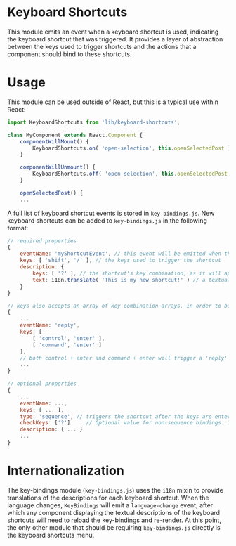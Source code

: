 Keyboard Shortcuts
==================

This module emits an event when a keyboard shortcut is used, indicating the keyboard shortcut that was triggered. It provides a layer of abstraction between the keys used to trigger shortcuts and the actions that a component should bind to these shortcuts.

Usage
=====

This module can be used outside of React, but this is a typical use within React:

```js
import KeyboardShortcuts from 'lib/keyboard-shortcuts';

class MyComponent extends React.Component {
	componentWillMount() {
		KeyboardShortcuts.on( 'open-selection', this.openSelectedPost )
	}

	componentWillUnmount() {
		KeyboardShortcuts.off( 'open-selection', this.openSelectedPost );
	}

	openSelectedPost() {
	...
```

A full list of keyboard shortcut events is stored in `key-bindings.js`. New keyboard shortcuts can be added to `key-bindings.js` in the following format:

```js
// required properties
{
	eventName: 'myShortcutEvent', // this event will be emitted when the shortcut is triggered
	keys: [ 'shift', '/' ], // the keys used to trigger the shortcut
	description: {
		keys: [ '?' ], // the shortcut's key combination, as it will appear in the keyboard shortcuts menu
		text: i18n.translate( 'This is my new shortcut!' ) // a textual description of the shortcut
	}
}

// keys also accepts an array of key combination arrays, in order to bind multiple key combinations to the same event
{
	...
	eventName: 'reply',
	keys: [
		[ 'control', 'enter' ],
		[ 'command', 'enter' ]
	],
	// both control + enter and command + enter will trigger a 'reply' event
	...
}

// optional properties
{
	...
	eventName: ...,
	keys: [ ... ],
	type: 'sequence', // triggers the shortcut after the keys are entered in sequence
	checkKeys: ['?']     // Optional value for non-sequence bindings. If set, checks if the value of e.key or e.keyIdentifier matches any characters in the list before firing the event.
	description: { ... }
	...
}
```

Internationalization
====================

The key-bindings module (`key-bindings.js`) uses the `i18n` mixin to provide translations of the descriptions for each keyboard shortcut. When the language changes, `KeyBindings` will emit a `language-change` event, after which any component displaying the textual descriptions of the keyboard shortcuts will need to reload the key-bindings and re-render. At this point, the only other module that should be requiring `key-bindings.js` directly is the keyboard shortcuts menu.
